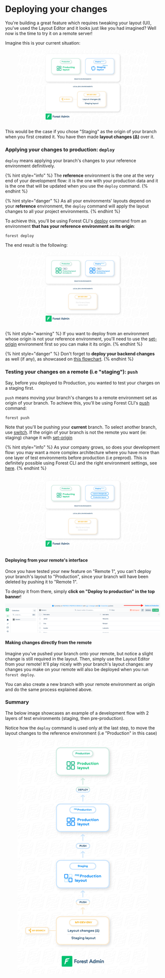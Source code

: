 # Deploying your changes

You're building a great feature which requires tweaking your layout (UI), you've used the Layout Editor and it looks just like you had imagined? Well now is the time to try it on a remote server!

Imagine this is your current situation:

<figure><img src="../../../.gitbook/assets/deploying_your_changes_1.jpg" alt=""><figcaption></figcaption></figure>

This would be the case if you chose "Staging" as the origin of your branch when you first created it. You have then made **layout changes (Δ)** over it.

### Applying your changes to production: `deploy`

`deploy` means applying your branch's changes to your reference environment definitively.&#x20;

{% hint style="info" %}
The **reference** environment is the one at the very end of your development flow: it is the one with your production data and it is the one that will be updated when you use the `deploy` command.
{% endhint %}

{% hint style="danger" %}
As all your environments' layouts depend on your **reference** environment, the `deploy` command will apply the layout changes to all your project environments.
{% endhint %}

To achieve this, you'll be using Forest CLI's [deploy](forest-cli-commands/deploy.md) command from an environment **that has your reference environment as its origin**:

```
forest deploy
```

The end result is the following:

<figure><img src="../../../.gitbook/assets/deploying_your_changes_2.jpg" alt=""><figcaption></figcaption></figure>

{% hint style="warning" %}
If you want to deploy from an environment whose origin is not your reference environment, you'll need to use the [set-origin](forest-cli-commands/set-origin.md) environment first so you can make it its origin.
{% endhint %}

{% hint style="danger" %}
Don't forget to **deploy your backend changes** as well (if any), as showcased on [this flowchart](./#development-workflow).
{% endhint %}

### Testing your changes on a remote (i.e "staging"): `push`

Say, before you deployed to Production, you wanted to test your charges on a staging first.

`push` means moving your branch's changes to a remote environment set as origin of your branch. To achieve this, you'll be using Forest CLI's [push](forest-cli-commands/push.md) command:

```
forest push
```

Note that you'll be pushing your **current** branch. To select another branch, use [switch](forest-cli-commands/switch.md). If the origin of your branch is not the remote you want (ie: staging) change it with [set-origin](forest-cli-commands/set-origin.md)

{% hint style="info" %}
As your company grows, so does your development flow: you may want a more complex architecture where you have more than one layer of test environments before production (i.e preprod). This is definitely possible using Forest CLI and the right environment settings, see [here](../environments.md#change-environment-origin).
{% endhint %}

####

<figure><img src="../../../.gitbook/assets/deploying_your_changes_3.jpg" alt=""><figcaption></figcaption></figure>

#### Deploying from your remote's interface

Once you have tested your new feature on "Remote 1", you can't deploy your branch's layout to "Production", since your branch will have been deleted by pushing it to "Remote 1".

To deploy it from there, simply **click on "Deploy to production" in the top banner**!

![](../../../.gitbook/assets/deploy-change-banner.png)

#### Making changes directly from the remote

Imagine you've pushed your branch onto your remote, but notice a slight change is still required in the layout. Then, simply use the Layout Editor from your remote! It'll play nicely with your branch's layout changes: any changes you make on your remote will also be deployed when you run `forest deploy`.

You can also create a new branch with your remote environment as origin and do the same process explained above.

### Summary

The below image showcases an example of a development flow with 2 layers of test environments (staging, then pre-production).

Notice how the `deploy` command is used only at the last step, to move the layout changes to the reference environment (i.e "Production" in this case)&#x20;

<figure><img src="../../../.gitbook/assets/deploying_your_changes_4.jpg" alt=""><figcaption></figcaption></figure>
